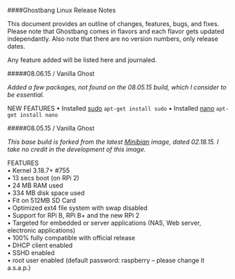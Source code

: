####Ghostbang Linux Release Notes

This document provides an outline of changes, features, bugs, and fixes. 
Please note that Ghostbang comes in flavors and each flavor gets updated
independantly. Also note that there are no version numbers, only release dates. 

Any feature added will be listed here and journaled.

#####08.06.15 / Vanilla Ghost

<i>Added a few packages, not found on the 08.05.15 build, which I consider to be essential.</i>

NEW FEATURES
• Installed [sudo](http://www.sudo.ws/) ```apt-get install sudo```
• Installed [nano](http://www.nano-editor.org/) ```apt-get install nano```

#####08.05.15 / Vanilla Ghost

<i>This base build is forked from the latest [Minibian](https://minibianpi.wordpress.com/) image, dated 02.18.15. I take no credit in the development of this image.</i>

FEATURES  
• Kernel 3.18.7+ #755  
• 13 secs boot (on RPi 2)  
• 24 MB RAM used  
• 334 MB disk space used  
• Fit on 512MB SD Card  
• Optimized ext4 file system with swap disabled  
• Support for RPi B, RPi B+ and the new RPi 2  
• Targeted for embedded or server applications (NAS, Web server, electronic applications)  
• 100% fully compatible with official release  
• DHCP client enabled  
• SSHD enabled  
• root user enabled (default password: raspberry – please change it a.s.a.p.)  

